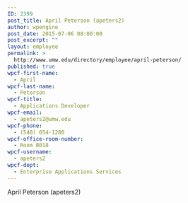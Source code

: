 ```yaml
---
ID: 2399
post_title: April Peterson (apeters2)
author: wpengine
post_date: 2015-07-06 08:00:00
post_excerpt: ""
layout: employee
permalink: >
  http://www.umw.edu/directory/employee/april-peterson/
published: true
wpcf-first-name:
  - April
wpcf-last-name:
  - Peterson
wpcf-title:
  - Applications Developer
wpcf-email:
  - apeters2@umw.edu
wpcf-phone:
  - (540) 654-1280
wpcf-office-room-number:
  - Room B018
wpcf-username:
  - apeters2
wpcf-dept:
  - Enterprise Applications Services
---
```

April Peterson (apeters2)
